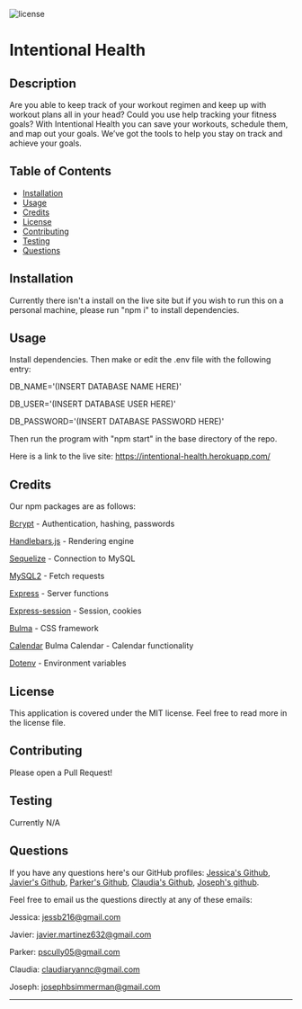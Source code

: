 ![license](https://img.shields.io/badge/license-BSD--3-brightgreen)

# Intentional Health

## Description

Are you able to keep track of your workout regimen and keep up with workout plans all in your head? Could you use help tracking your fitness goals? With Intentional Health you can save your workouts, schedule them, and map out your goals. We’ve got the tools to help you stay on track and achieve your goals.

## Table of Contents

- [Installation](#installation)
- [Usage](#usage)
- [Credits](#credits)
- [License](#license)
- [Contributing](#contributing)
- [Testing](#testing)
- [Questions](#questions)

## Installation

Currently there isn't a install on the live site but if you wish to run this on a personal machine, please run "npm i" to install dependencies.

## Usage

Install dependencies. Then make or edit the .env file with the following entry:   

DB_NAME='(INSERT DATABASE NAME HERE)'

DB_USER='(INSERT DATABASE USER HERE)'

DB_PASSWORD='(INSERT DATABASE PASSWORD HERE)'

Then run the program with "npm start" in the base directory of the repo.


Here is a link to the live site: https://intentional-health.herokuapp.com/

<!-- Here is a slot to put in screenshots -->




## Credits 

Our npm packages are as follows:

[Bcrypt](https://www.npmjs.com/package/bcrypt) - Authentication, hashing, passwords

[Handlebars.js](https://www.npmjs.com/package/express-handlebars) - Rendering engine

[Sequelize](https://www.npmjs.com/package/sequelize) - Connection to MySQL

[MySQL2](https://www.npmjs.com/package/mysql2) - Fetch requests

[Express](https://www.npmjs.com/package/express) - Server functions

[Express-session](https://www.npmjs.com/package/express-session) - Session, cookies

[Bulma](https://www.npmjs.com/package/bulma) - CSS framework

[Calendar](https://www.npmjs.com/package/bulma-calendar) Bulma Calendar - Calendar functionality

[Dotenv](https://www.npmjs.com/package/dotenv) - Environment variables


## License

This application is covered under the MIT license. Feel free to read more in the license file.

## Contributing

Please open a Pull Request!

## Testing

Currently N/A 

## Questions

If you have any questions here's our GitHub profiles:  [Jessica's Github](https://github.com/JessicaOB), [Javier's Github](https://github.com/Javier2596), [Parker's Github](https://github.com/Pscully21), [Claudia's Github](https://github.com/ClaudiaCollins), [Joseph's github](https://github.com/FruityOkapi). 

Feel free to email us the questions directly at any of these emails: 

Jessica: jessb216@gmail.com

Javier: javier.martinez632@gmail.com

Parker: pscully05@gmail.com

Claudia: claudiaryannc@gmail.com

Joseph: josephbsimmerman@gmail.com 
___________________________________